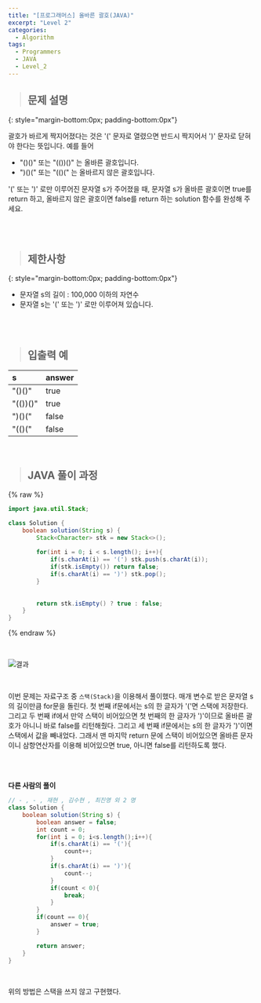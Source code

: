 ```yaml
---
title: "[프로그래머스] 올바른 괄호(JAVA)"
excerpt: "Level 2"
categories: 
  - Algorithm
tags: 
  - Programmers
  - JAVA
  - Level_2
---
```



> ## 문제 설명
{: style="margin-bottom:0px; padding-bottom:0px"}

괄호가 바르게 짝지어졌다는 것은 '(' 문자로 열렸으면 반드시 짝지어서 ')' 문자로 닫혀야 한다는 뜻입니다. 예를 들어

- "()()" 또는 "(())()" 는 올바른 괄호입니다.
- ")()(" 또는 "(()(" 는 올바르지 않은 괄호입니다.

'(' 또는 ')' 로만 이루어진 문자열 s가 주어졌을 때, 문자열 s가 올바른 괄호이면 true를 return 하고, 올바르지 않은 괄호이면 false를 return 하는 solution 함수를 완성해 주세요.

<br><br>


> ## 제한사항
{: style="margin-bottom:0px; padding-bottom:0px"}

- 문자열 s의 길이 : 100,000 이하의 자연수
- 문자열 s는 '(' 또는 ')' 로만 이루어져 있습니다.
<br>
<br>


> ## 입출력 예

|s|answer|
|:------|:------|
|"()()"|true|
|"(())()"|true|
|")()("|false|
|"(()("|false|


<br>

> ## JAVA 풀이 과정

{% raw %}

```java
import java.util.Stack;

class Solution {
    boolean solution(String s) {
        Stack<Character> stk = new Stack<>();
        
        for(int i = 0; i < s.length(); i++){
            if(s.charAt(i) == '(') stk.push(s.charAt(i));
            if(stk.isEmpty()) return false;
            if(s.charAt(i) == ')') stk.pop();
        }
        
        
        return stk.isEmpty() ? true : false;
    }
}
```

{% endraw %}

<br>

![결과](https://user-images.githubusercontent.com/70805241/121185496-19054e00-c8a1-11eb-953e-d06b9985a291.png)


 <br>

이번 문제는 자료구조 중 `스택(Stack)`을 이용해서 풀이했다. 매개 변수로 받은 문자열 s의 길이만큼 for문을 돌린다. 첫 번째 if문에서는 s의 한 글자가 '('면 스택에 저장한다. 그리고 두 번째 if에서 만약 스택이 비어있으면 첫 번째의 한 글자가 ')'이므로 올바른 괄호가 아니니 바로 false를 리턴해줬다. 그리고 세 번째 if문에서는 s의 한 글자가 ')'이면 스택에서 값을 빼내었다. 그래서 맨 마지막 return 문에 스택이 비어있으면 올바른 문자이니 삼항연산자를 이용해 비어있으면 true, 아니면 false를 리턴하도록 했다.



<br><br>


**다른 사람의 풀이** <br>

```java
// - , - , 재현 , 김수현 , 최진영 외 2 명
class Solution {
    boolean solution(String s) {
        boolean answer = false;
        int count = 0;
        for(int i = 0; i<s.length();i++){
            if(s.charAt(i) == '('){
                count++;
            }
            if(s.charAt(i) == ')'){
                count--;
            }
            if(count < 0){
                break;
            }
        }
        if(count == 0){
            answer = true;
        }

        return answer;
    }
}
```

<br> 

위의 방법은 스택을 쓰지 않고 구현했다.
